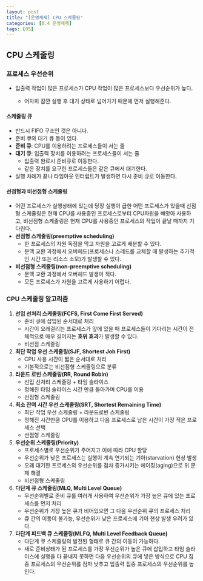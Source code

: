 ```yaml
---
layout: post
title: "[운영체제] CPU 스케줄링"
categories: [0.4 운영체제]
tags: [OS]
---
```


## CPU 스케줄링

### 프로세스 우선순위

- 입출력 작업이 많은 프로세스가 CPU 작업이 많은 프로세스보다 우선순위가 높다.

  - 어차피 잠깐 실행 후 대기 상태로 넘어가기 때문에 먼저 실행해준다.

#### 스케줄링 큐

- 반드시 FIFO 구조인 것은 아니다.
- 준비 큐와 대기 큐 등이 있다.
- **준비 큐**: CPU를 이용하려는 프로세스들이 서는 줄
- **대기 큐**: 입출력 장치를 이용하려는 프로세스들이 서는 줄
  - 입출력 완료시 준비큐로 이동한다.
  - 같은 장치를 요구한 프로세스들은 같은 큐에서 대기한다.
- 실행 차례가 끝나 타임아웃 인터럽트가 발생하면 다시 준비 큐로 이동한다.

#### 선점형과 비선점형 스케줄링

- 어떤 프로세스가 실행상태에 있는데 당장 실행이 급한 어떤 프로세스가 있을때 선점형 스케줄링은 현재 CPU를 사용중인 프로세스로부터 CPU자원을 빼앗아 사용하고, 비선점형 스케줄링은 현재 CPU를 사용중인 프로세스의 작업이 끝날 때까지 기다린다.
- **선점형 스케줄링(preemptive scheduling)**
  - 한 프로세스의 자원 독점을 막고 자원을 고르게 배분할 수 있다.
  - 문맥 교환 과정에서 오버헤드(프로세스나 스레드를 교체할 때 발생하는 추가적인 시간 또는 리소스 소모)가 발생할 수 있다.
- **비선점형 스케줄링(non-preemptive scheduling)**
  - 문맥 교환 과정에서 오버헤드 발생이 적다.
  - 모든 프로세스가 자원을 고르게 사용하기 어렵다.

### CPU 스케줄링 알고리즘

1. **선입 선처리 스케줄링(FCFS, First Come First Served)**
   - 준비 큐에 삽입된 순서대로 처리
   - 시간이 오래걸리는 프로세스가 앞에 있을 때 프로세스들이 기다리는 시간이 전체적으로 매우 길어지는 **호위 효과**가 발생할 수 있다.
   - 비선점 스케줄링
2. **최단 작업 우선 스케줄링(SJF, Shortest Job First)**
   - CPU 사용 시간이 짧은 순서대로 처리
   - 기본적으로는 비선점형 스케줄링으로 분류
3. **라운드 로빈 스케줄링(RR, Round Robin)**
   - 선입 선처리 스케줄링 + 타임 슬라이스
   - 정해진 타임 슬라이스 시간 만큼 돌아가며 CPU를 이용
   - 선점형 스케줄링
4. **최소 잔여 시간 우선 스케줄링(SRT, Shortest Remaining Time)**
   - 최단 작업 우선 스케줄링 + 라운드로빈 스케줄링
   - 정해진 시간만큼 CPU를 이용하고 다음 프로세스로 남은 시간이 가장 적은 프로세스 선택
   - 선점형 스케줄링
5. **우선순위 스케줄링(Priority)**
   - 프로세스별로 우선순위가 주어지고 이에 따라 CPU 할당
   - 우선순위가 낮은 프로세스는 실행이 계속 연기되는 기아(starvation) 현상 발생
   - 오래 대기한 프로세스의 우선순위를 점차 증가시키는 에이징(aging)으로 위 문제 해결
   - 비선점형 스케줄링
6. **다단계 큐 스케줄링(MLQ, Multi Level Queue)**
   - 우선순위별로 준비 큐를 여러개 사용하여 우선순위가 가장 높은 큐에 있는 프로세스를 먼저 처리
   - 우선순위가 가장 높은 큐가 비어있으면 그 다음 우선순위 큐의 프로세스 처리
   - 큐 간의 이동이 불가능, 우선순위가 낮은 프로세스에 기아 현상 발생 우려가 있다.
7. **다단계 피드백 큐 스케줄링(MLFQ, Multi Level Feedback Queue)**
   - 다단계 큐 스케줄링의 발전된 형태로 큐 간의 이동이 가능하다.
   - 새로 준비상태가 된 프로세스를 가장 우선순위가 높은 큐에 삽입하고 타임 슬라이스에 실행을 다 끝내지 못하면 다음 우선순위의 큐에 넣은 방식으로 CPU 집중 프로세스의 우선순위를 점차 낮추고 입출력 집중 프로세스의 우선순위를 높인다.
